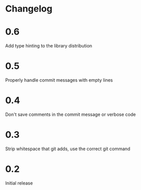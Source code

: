 # Changelog

# 0.6

Add type hinting to the library distribution

# 0.5

Properly handle commit messages with empty lines

# 0.4

Don't save comments in the commit message or verbose code

# 0.3

Strip whitespace that git adds, use the correct git command

# 0.2

Initial release
